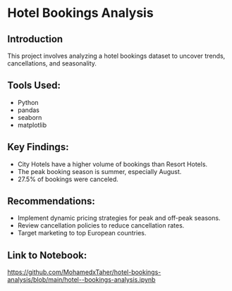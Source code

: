 # Hotel Bookings Analysis

## Introduction
This project involves analyzing a hotel bookings dataset to uncover trends, cancellations, and seasonality.

## Tools Used:
- Python
- pandas
- seaborn
- matplotlib

## Key Findings:
- City Hotels have a higher volume of bookings than Resort Hotels.
- The peak booking season is summer, especially August.
- 27.5% of bookings were canceled.

## Recommendations:
- Implement dynamic pricing strategies for peak and off-peak seasons.
- Review cancellation policies to reduce cancellation rates.
- Target marketing to top European countries.

## Link to Notebook:
https://github.com/MohamedxTaher/hotel-bookings-analysis/blob/main/hotel--bookings-analysis.ipynb
